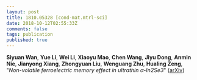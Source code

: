 ```yaml
---
layout: post
title: 1810.05328 [cond-mat.mtrl-sci]
date: 2018-10-12T02:55:33Z
comments: false
tags: publication
published: true
---
```


<b>Siyuan Wan</b>, <b>Yue Li</b>, <b>Wei Li</b>, <b>Xiaoyu Mao</b>, <b>Chen Wang</b>, <b>Jiyu Dong</b>, <b>Anmin Nie</b>, <b>Jianyong Xiang</b>, <b>Zhongyuan Liu</b>, <b>Wenguang Zhu</b>, <b>Hualing Zeng</b>, "<i>Non-volatile ferroelectric memory effect in ultrathin α-In2Se3</i>" ([arXiv](http://arxiv.org/abs/1810.05328v1))
